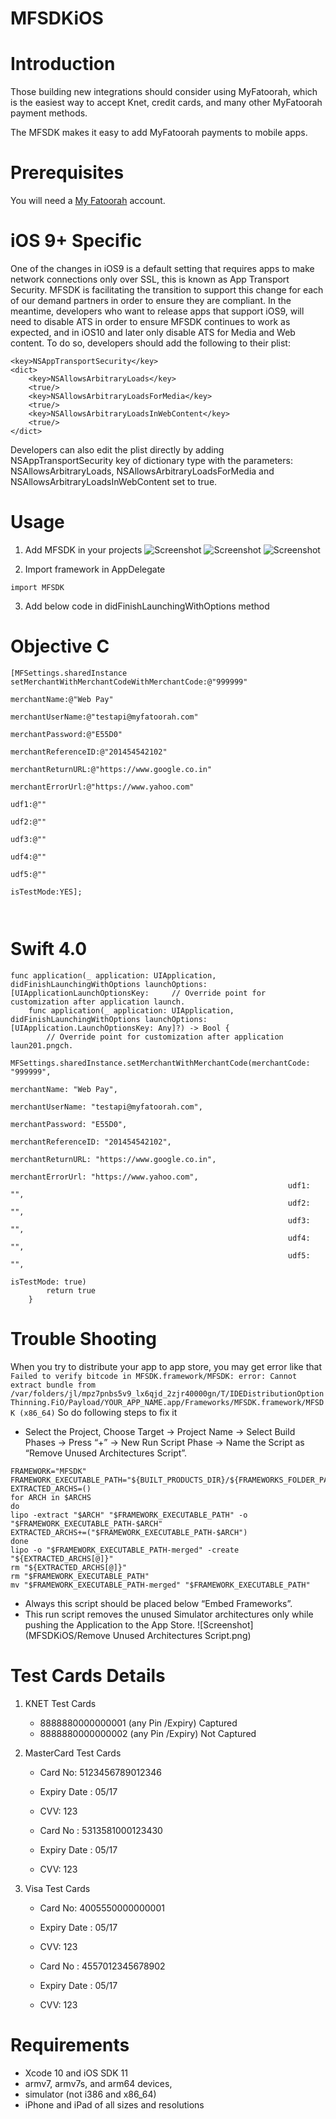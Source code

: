 # MFSDKiOS

# Introduction
Those building new integrations should consider using  MyFatoorah, which is the easiest way to accept Knet, credit cards, and many other MyFatoorah payment methods.

The MFSDK makes it easy to add MyFatoorah payments to mobile apps.

# Prerequisites
You will need a [My Fatoorah](https://myfatoorah.com) account.

# iOS 9+ Specific
One of the changes in iOS9 is a default setting that requires apps to make network connections only over SSL, this is known as App Transport Security. MFSDK is facilitating the transition to support this change for each of our demand partners in order to ensure they are compliant. In the meantime, developers who want to release apps that support iOS9, will need to disable ATS in order to ensure MFSDK continues to work as expected, and in iOS10 and later only disable ATS for Media and Web content. To do so, developers should add the following to their plist:

```
<key>NSAppTransportSecurity</key>
<dict>
    <key>NSAllowsArbitraryLoads</key>
    <true/>
    <key>NSAllowsArbitraryLoadsForMedia</key>
    <true/>
    <key>NSAllowsArbitraryLoadsInWebContent</key>
    <true/>
</dict>
```
Developers can also edit the plist directly by adding NSAppTransportSecurity key of dictionary type with the parameters: NSAllowsArbitraryLoads, NSAllowsArbitraryLoadsForMedia and NSAllowsArbitraryLoadsInWebContent set to true.

# Usage
1. Add MFSDK in your projects
    ![Screenshot](https://github.com/MyFatoorahHub/MFSDK/blob/master/Setp%201.png)
    ![Screenshot](https://github.com/MyFatoorahHub/MFSDK/blob/master/Setp%202.png)
    ![Screenshot](https://github.com/MyFatoorahHub/MFSDK/blob/master/Setp%203.png)

2. Import framework in AppDelegate
```
import MFSDK
```

3. Add below code in didFinishLaunchingWithOptions method

# Objective C 
```
[MFSettings.sharedInstance setMerchantWithMerchantCodeWithMerchantCode:@"999999"
                                                              merchantName:@"Web Pay"
                                                          merchantUserName:@"testapi@myfatoorah.com"
                                                          merchantPassword:@"E55D0"
                                                       merchantReferenceID:@"201454542102"
                                                         merchantReturnURL:@"https://www.google.co.in"
                                                          merchantErrorUrl:@"https://www.yahoo.com"
                                                                      udf1:@""
                                                                      udf2:@""
                                                                      udf3:@""
                                                                      udf4:@""
                                                                      udf5:@""
                                                                isTestMode:YES];



```

# Swift 4.0
```
func application(_ application: UIApplication, didFinishLaunchingWithOptions launchOptions: [UIApplicationLaunchOptionsKey:     // Override point for customization after application launch.
    func application(_ application: UIApplication, didFinishLaunchingWithOptions launchOptions: [UIApplication.LaunchOptionsKey: Any]?) -> Bool {
        // Override point for customization after application laun201.pngch.
        MFSettings.sharedInstance.setMerchantWithMerchantCode(merchantCode: "999999",
                                                              merchantName: "Web Pay",
                                                              merchantUserName: "testapi@myfatoorah.com",
                                                              merchantPassword: "E55D0",
                                                              merchantReferenceID: "201454542102",
                                                              merchantReturnURL: "https://www.google.co.in",
                                                              merchantErrorUrl: "https://www.yahoo.com",
                                                              udf1: "",
                                                              udf2: "",
                                                              udf3: "",
                                                              udf4: "",
                                                              udf5: "",
                                                              isTestMode: true)
        return true
    }
```
# Trouble Shooting
When you try to distribute your app to app store, you may get error like that
``
Failed to verify bitcode in MFSDK.framework/MFSDK: error: Cannot extract bundle from /var/folders/jl/mpz7pnbs5v9_lx6qjd_2zjr40000gn/T/IDEDistributionOptionThinning.FiO/Payload/YOUR_APP_NAME.app/Frameworks/MFSDK.framework/MFSDK (x86_64)
``
So do following steps to fix it
- Select the Project, Choose Target → Project Name → Select Build Phases → Press “+” → New Run Script Phase → Name the Script as “Remove Unused Architectures Script”.
```
FRAMEWORK="MFSDK"
FRAMEWORK_EXECUTABLE_PATH="${BUILT_PRODUCTS_DIR}/${FRAMEWORKS_FOLDER_PATH}/$FRAMEWORK.framework/$FRAMEWORK"
EXTRACTED_ARCHS=()
for ARCH in $ARCHS
do
lipo -extract "$ARCH" "$FRAMEWORK_EXECUTABLE_PATH" -o "$FRAMEWORK_EXECUTABLE_PATH-$ARCH"
EXTRACTED_ARCHS+=("$FRAMEWORK_EXECUTABLE_PATH-$ARCH")
done
lipo -o "$FRAMEWORK_EXECUTABLE_PATH-merged" -create "${EXTRACTED_ARCHS[@]}"
rm "${EXTRACTED_ARCHS[@]}"
rm "$FRAMEWORK_EXECUTABLE_PATH"
mv "$FRAMEWORK_EXECUTABLE_PATH-merged" "$FRAMEWORK_EXECUTABLE_PATH"
```
- Always this script should be placed below “Embed Frameworks”.
- This run script removes the unused Simulator architectures only while pushing the Application to the App Store.
    ![Screenshot](MFSDKiOS/Remove Unused Architectures Script.png)



# Test Cards Details
1. KNET Test Cards
    - 8888880000000001 (any Pin /Expiry) Captured
    - 8888880000000002 (any Pin /Expiry) Not Captured

2. MasterCard Test Cards
    - Card No: 5123456789012346 
    - Expiry Date : 05/17
    - CVV: 123

    - Card No : 5313581000123430
    - Expiry Date : 05/17
    - CVV: 123

3. Visa Test Cards
    - Card No: 4005550000000001 
    - Expiry Date : 05/17
    - CVV: 123

    - Card No : 4557012345678902
    - Expiry Date : 05/17
    - CVV: 123


# Requirements

- Xcode 10 and iOS SDK 11
- armv7, armv7s, and arm64 devices,
- simulator (not i386 and x86_64)
- iPhone and iPad of all sizes and resolutions
 
